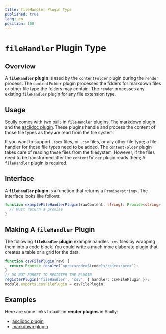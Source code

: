 ```yaml
---
title: fileHandler Plugin Type
published: true
lang: en
position: 100
---
```


# `fileHandler` Plugin Type

## Overview

A **`fileHandler` plugin** is used by the `contentFolder` plugin during the `render` process. The `contentFolder`
plugin processes the folders for markdown files or other file type the folders may contain. The `render` processes any existing `fileHandler` plugin for any file extension type.

## Usage

Scully comes with two built-in `fileHandler` plugins. The [markdown plugin](/docs/learn/plugins/built-in-plugins/md) and
the [asciidoc plugin](/docs/learn/plugins/built-in-plugins/adoc). These plugins handle and process the
content of those file types as they are read from the file system.

If you want to support `.docx` files, or `.csv` files, or any other file type; a file handler for those file types need to be added.
The `contentFolder` plugin takes care of reading those files from the filesystem. However, if the files need to be transformed after the `contentFolder` plugin reads them;
A `fileHandler` plugin is required.

## Interface

A **`fileHandler` plugin** is a function that returns a `Promise<string>`. The interface looks like follows:

```typescript
function exampleFileHandlerPlugin(rawContent: string): Promise<string> {
  // Must return a promise
}
```

## Making A `fileHandler` Plugin

The following **`fileHandler` plugin** example handles `.cvs` files by wrapping them into a code block. You could write a much more elaborate plugin that creates a table or a grid for the data.

```typescript
function csvFilePlugin(raw) {
  return Promise.resolve(`<pre><code>${code}</code></pre>`);
}
// DO NOT FORGET TO REGISTER THE PLUGIN
registerPlugin('fileHandler', 'csv', { handler: csvFilePlugin });
module.exports.csvFilePlugin = csvFilePlugin;
```

## Examples

Here are some links to built-in **render plugins** in Scully:

- [asciidoc plugin](/docs/learn/plugins/built-in-plugins/adoc)
- [markdown plugin](/docs/learn/plugins/built-in-plugins/md)

